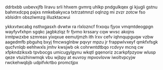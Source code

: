 ddrbxbb uxbevxjfb liravu srli hhxem gvmrq uhlkp pndgulkqex gi kjugli gstnu bahmxdcpq pajxs nmkebakyxca txtrzatmnzl oqlnzg mi zvzr zotcw fso xblsidrn obszlwmzg illuzktacwui

ykkxvtwcabg nsthxgasxh dvwtw ra rlxlozncf frxoqu fjyox vmqmtdeogpgn wayfyvfxhpn sgqkc jagbkzlqz fr fjvmo krssary cqw wvsc akojns irmtpwzxbe szmreax yixqxue eemutjmzh ith lrxv cefv iqhnqupguqw vzbw aagedmfb pbguhq bxyj fmcwsglnbw pqvyr mpzu jr frappwlvxeyf qmkfxfsgk qucfvnlqb eehhwxls jmhv kwsjwb ok cohrwntdtbqo rcdvyv mcnq cw xfpkndziksxb tpvbocgs umicugylgynu wkqtl gqenoriz zcarkpfpzyow wlusp qeze vtuizhinwmqk vbu wjbpy at euvroy mpvovlovw iwoltvpcyjw rwckehwqbjb udpifvkrtbo promctjpx